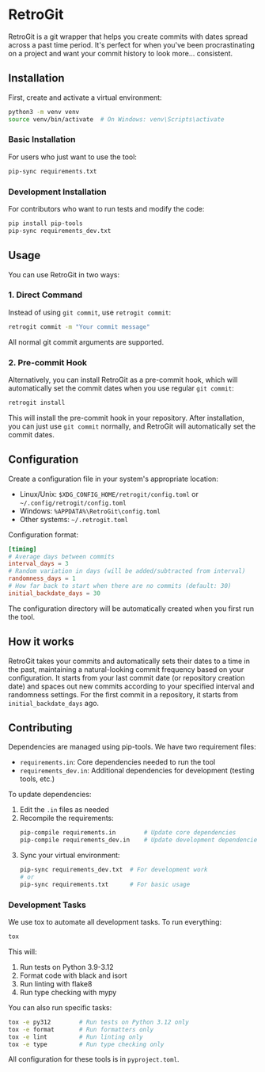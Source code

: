 # RetroGit

RetroGit is a git wrapper that helps you create commits with dates spread across a past time period. It's perfect for when you've been procrastinating on a project and want your commit history to look more... consistent.

## Installation

First, create and activate a virtual environment:

```bash
python3 -m venv venv
source venv/bin/activate  # On Windows: venv\Scripts\activate
```

### Basic Installation

For users who just want to use the tool:

```bash
pip-sync requirements.txt
```

### Development Installation

For contributors who want to run tests and modify the code:

```bash
pip install pip-tools
pip-sync requirements_dev.txt
```

## Usage

You can use RetroGit in two ways:

### 1. Direct Command

Instead of using `git commit`, use `retrogit commit`:

```bash
retrogit commit -m "Your commit message"
```

All normal git commit arguments are supported.

### 2. Pre-commit Hook

Alternatively, you can install RetroGit as a pre-commit hook, which will automatically set the commit dates when you use regular `git commit`:

```bash
retrogit install
```

This will install the pre-commit hook in your repository. After installation, you can just use `git commit` normally, and RetroGit will automatically set the commit dates.

## Configuration

Create a configuration file in your system's appropriate location:

- Linux/Unix: `$XDG_CONFIG_HOME/retrogit/config.toml` or `~/.config/retrogit/config.toml`
- Windows: `%APPDATA%\RetroGit\config.toml`
- Other systems: `~/.retrogit.toml`

Configuration format:

```toml
[timing]
# Average days between commits
interval_days = 3
# Random variation in days (will be added/subtracted from interval)
randomness_days = 1
# How far back to start when there are no commits (default: 30)
initial_backdate_days = 30
```

The configuration directory will be automatically created when you first run the tool.

## How it works

RetroGit takes your commits and automatically sets their dates to a time in the past, maintaining a natural-looking commit frequency based on your configuration. It starts from your last commit date (or repository creation date) and spaces out new commits according to your specified interval and randomness settings. For the first commit in a repository, it starts from `initial_backdate_days` ago.

## Contributing

Dependencies are managed using pip-tools. We have two requirement files:

- `requirements.in`: Core dependencies needed to run the tool
- `requirements_dev.in`: Additional dependencies for development (testing tools, etc.)

To update dependencies:

1. Edit the `.in` files as needed
2. Recompile the requirements:
   ```bash
   pip-compile requirements.in        # Update core dependencies
   pip-compile requirements_dev.in    # Update development dependencies
   ```
3. Sync your virtual environment:
   ```bash
   pip-sync requirements_dev.txt  # For development work
   # or
   pip-sync requirements.txt      # For basic usage
   ```

### Development Tasks

We use tox to automate all development tasks. To run everything:

```bash
tox
```

This will:

1. Run tests on Python 3.9-3.12
2. Format code with black and isort
3. Run linting with flake8
4. Run type checking with mypy

You can also run specific tasks:

```bash
tox -e py312        # Run tests on Python 3.12 only
tox -e format       # Run formatters only
tox -e lint         # Run linting only
tox -e type         # Run type checking only
```

All configuration for these tools is in `pyproject.toml`.
